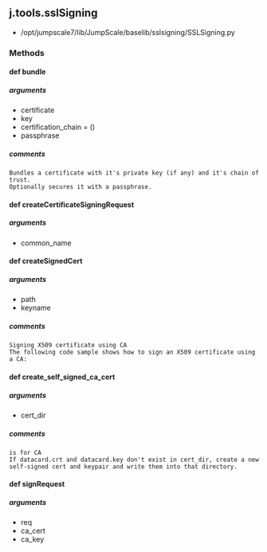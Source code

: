 <!-- toc -->
## j.tools.sslSigning

- /opt/jumpscale7/lib/JumpScale/baselib/sslsigning/SSLSigning.py

### Methods

#### def bundle 

##### arguments

- certificate
- key
- certification_chain = ()
- passphrase

##### comments

```
Bundles a certificate with it's private key (if any) and it's chain of trust.
Optionally secures it with a passphrase.

```

#### def createCertificateSigningRequest 

##### arguments

- common_name

#### def createSignedCert 

##### arguments

- path
- keyname

##### comments

```
Signing X509 certificate using CA
The following code sample shows how to sign an X509 certificate using a CA:

```

#### def create_self_signed_ca_cert 

##### arguments

- cert_dir

##### comments

```
is for CA
If datacard.crt and datacard.key don't exist in cert_dir, create a new
self-signed cert and keypair and write them into that directory.

```

#### def signRequest 

##### arguments

- req
- ca_cert
- ca_key

